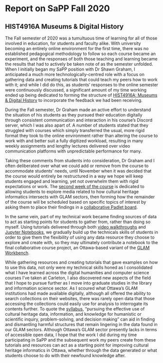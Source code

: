 # Report on SaPP Fall 2020
## HIST4916A Museums & Digital History

The Fall semester of 2020 was a tumultuous time of learning for all of those involved in education, for students and faculty alike. With university becoming an entirely online environment for the first time, there was no established pedagogical methodology to follow so each course became an experiment, and the responses of both those teaching and learning became the results that had to actively be taken note of as the semester unfolded. When I initially began my SaPP position with Dr Shawn Graham, I anticipated a much more technologically-centred role with a focus on gathering data and creating tutorials that could teach my peers how to work with it; and while I did do this, as students’ responses to the online semester were continuously discussed, a significant amount of my time working ended up being dedicated to forming the structure of [HIST4916A: Museums & Digital History](https://dhmuse.netlify.app/) to incorporate the feedback we had been receiving.

During the Fall semester, Dr Graham made an active effort to understand the situation of his students as they pursued their education digitally through consistent communication and interaction in his course’s Discord server, which I was also apart of. A number of students stated that they struggled with courses which simply transferred the usual, more rigid format they took to the online environment rather than altering the course to work with and better suit a fully digitized workload, resulting in many weekly assignments and lengthy lectures delivered over video communication platforms with unpredictable performance for many.

Taking these comments from students into consideration, Dr Graham and I often deliberated over what we could add or remove from the course to accommodate students’ needs, until November when it was decided that the course would entirely be restructured in a way we hope will keep students engaged and learning, yet not overwhelm them with rigid expectations or work. The [second week of the course](https://dhmuse.netlify.app/week/two/instructions/) is dedicated to allowing students to explore media related to how cultural heritage informatics intersects with GLAM sectors, then forming how the remainder of the course will be scheduled based on specific topics of interest by asking them to place their findings in a [collaborative Padlet board](https://padlet.com/shawngraham1/jnpyi1hmkjbtzbp0).

In the same vein, part of my technical work became finding sources of data to act as starting points for students to gather from, rather than doing so myself. Using tutorials delivered through both [video walkthroughs](https://dhmuse.netlify.app/building/jupyter/) and [Jupyter Notebooks](https://dhmuse.netlify.app/building/technotes-toc/), we gradually build up the technicals skills of students in order to give them the flexibility of using any data resource they choose to explore and create with, so they may ultimately contribute a notebook to the final collaborative course project, an Ottawa-based variant of the [GLAM Workbench](https://glam-workbench.github.io/).

While gathering resources and creating tutorials that gave examples on how to use this data, not only were my technical skills honed as I consolidated what I have learned across the digital humanities and computer science courses I’ve taken at Carleton, I also discovered new aspects of the field that I hope to pursue further as I move into graduate studies in the library and information science sector. As I scoured what Ottawa’s GLAM institutions had made available digitally, although all offered the ability to search collections on their websites, there was rarely open data that those accessing the collections could easily use for analysis to interrogate its contents further. To quote the [syllabus](https://dhmuse.netlify.app/docs/1-coursedescription/), “pursuing the effective use of cultural heritage data, information, and knowledge for humanistic or scientific inquiry, problem-solving, and decision making” can aid in finding and dismantling harmful structures that remain lingering in the data found in our GLAM sectors. Although Ottawa’s GLAM sector presently lacks in terms of accessible open data, I hope that the work I did during my time participating in SaPP and the subsequent work my peers create from these tutorials and resources can act as a starting point for improving cultural heritage informatics in Ottawa, whether through the data generated or what students choose to do with their newfound knowledge after.
